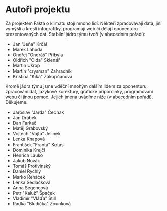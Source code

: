 # Autoři projektu

Za projektem Fakta o klimatu stojí mnoho lidí. Někteří zpracovávají data, jiní vymýšlí a kreslí infografiky, programují web či dělají oponenturu prezentovaných dat. Stabilní jádro týmu tvoří (v abecedním pořadí):

* Jan "Jeňa" Krčál
* Marek Lahoda
* Ondřej "Ondráš" Přibyla
* Oldřich "Olda" Sklenář
* Martin Ukrop
* Martin "crysman" Zahradník
* Kristína "Kika" Zákopčanová

Kromě jádra týmu jsme vděční mnohým dalším lidem za oponenturu, zpracování dat, jazykové korektury, grafické připomínky, programování webu či jinou pomoc. Jejich jména uvádíme níže (v abecedním pořadí). Děkujeme.

* Jaroslav "Jarda" Čechak
* Jan Drábek
* Dan Farkač
* Matěj Grabovský
* Vojtěch "Vojta" Jelínek
* Lenka Knapová
* František "Franta" Kotas
* Dominika Krejčí
* Henrich Lauko
* Jakub Novák
* Tomáš Protivinský
* Daniel Rychlý
* Marko Řeháček
* Lenka Sedlačková
* Anna Segencová
* Petr "Kaluž" Špaček
* Vladimír "Vláďa" Štill
* Radka "Bludička" Zounková
